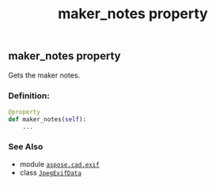 ﻿---
title: maker_notes property
second_title: Aspose.CAD for Python via .NET API References
description: 
type: docs
weight: 930
url: /python-net/aspose.cad.exif/jpegexifdata/maker_notes/
is_root: false
---

## maker_notes property


Gets the maker notes.
### Definition:
```python
@property
def maker_notes(self):
    ...
```

### See Also
* module [`aspose.cad.exif`](../../)
* class [`JpegExifData`](/cad/python-net/aspose.cad.exif/jpegexifdata)
